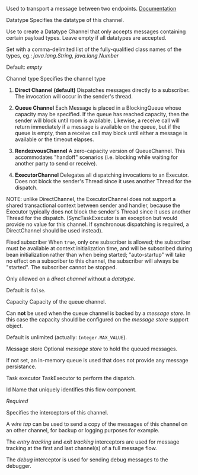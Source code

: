 
Used to transport a message between two endpoints.
<a href="http://docs.spring.io/spring-integration/docs/2.1.x/reference/html/messaging-channels-section.html" target="_blank">Documentation</a>


Datatype
Specifies the datatype of this channel.

Use to create a Datatype Channel that only accepts messages containing  certain payload types. Leave empty if all datatypes are accepted.

Set with a comma-delimited list of the fully-qualified class names of the types, eg.: <i>java.lang.String, java.lang.Number</i>

Default: <i>empty</i>


Channel type
Specifies the channel type

1. <b>Direct Channel (default)</b>
Dispatches messages directly to a subscriber. The invocation will occur in the sender's thread. 

2. <b>Queue Channel</b>
Each Message is placed in a BlockingQueue whose capacity may be specified. 
If the queue has reached capacity, then the sender will block until room is available. Likewise, a receive call will return immediately if a message is available on the queue, but if the queue is empty, then a receive call may block until either a message is available or the timeout elapses.

3. <b>RendezvousChannel</b>
A zero-capacity version of QueueChannel. This accommodates "handoff" scenarios (i.e. blocking while waiting for another party to send or receive). 

4. <b>ExecutorChannel</b>
Delegates all dispatching invocations to an Executor. Does not block the sender's Thread since it uses another Thread for the dispatch.

NOTE: unlike DirectChannel, the ExecutorChannel does not support a shared transactional context between sender and handler, because the Executor typically does not block the sender's Thread since it uses another Thread for the dispatch. (SyncTaskExecutor is an exception but would provide no value for this channel. If synchronous dispatching is required, a DirectChannel should be used instead).


Fixed subscriber
When <code>true</code>, only one subscriber is allowed; the subscriber must be available at context initialization time, and will be subscribed during bean initialization rather than when being started; "auto-startup" will take no effect on a subscriber to this channel, the subscriber will always be "started". The subscriber cannot be stopped.

Only allowed on a <i>direct channel</i> without a <i>datatype</i>.

Default is <code>false</code>.


Capacity
Capacity of the queue channel.

Can <b>not</b> be used when the queue channel is backed by a <i>message store</i>. In this case the capacity should be configured on the <i>message store</i> support object.

Default is unlimited (actually: <code>Integer.MAX_VALUE</code>).



Message store
Optional <i>message store</i> to hold the queued messages.

If not set, an in-memory queue is used that does not provide any message persistance.


Task executor
TaskExecutor to perform the dispatch.


Id
Name that uniquely identifies this flow component.

<i>Required</i>


Specifies the interceptors of this channel.

A <i>wire tap</i> can be used to send a copy of the messages of this channel on an other channel, for backup or logging purposes for example.

The <i>entry tracking</i> and <i>exit tracking</i> interceptors are used for message tracking at the first and last channel(s) of a full message flow.

The <i>debug</i> interceptor is used for sending debug messages to the debugger.

